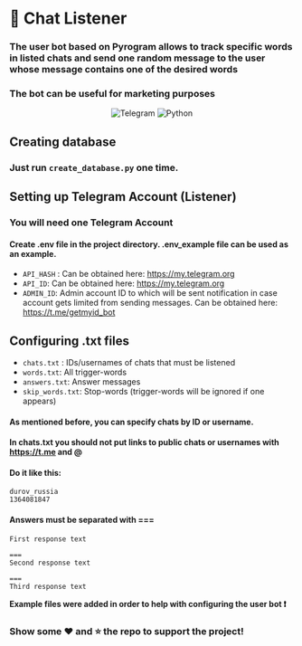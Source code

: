 # 🤖 Chat Listener

### The user bot based on Pyrogram allows to track specific words in listed chats and send one random message to the user whose message contains one of the desired words

### The bot can be useful for marketing purposes

<div align="center">
<img alt="Telegram" src="https://img.shields.io/badge/Telegram-blue?&style=for-the-badge&logoColor=white&logo=telegram"/>
<img alt="Python" src="https://img.shields.io/badge/python-%2314354C.svg?&style=for-the-badge&logo=python&logoColor=white"/>
</div>

## Creating database

### Just run `create_database.py` one time.

## Setting up Telegram Account (Listener)

### You will need one Telegram Account

#### Create .env file in the project directory. .env_example file can be used as an example.

- `API_HASH` : Can be obtained here: https://my.telegram.org
- `API_ID`: Can be obtained here: https://my.telegram.org
- `ADMIN_ID`: Admin account ID to which will be sent notification in case account gets limited from sending messages. Can be obtained here: https://t.me/getmyid_bot

## Configuring .txt files

- `chats.txt` : IDs/usernames of chats that must be listened
- `words.txt`: All trigger-words
- `answers.txt`: Answer messages
- `skip_words.txt`: Stop-words (trigger-words will be ignored if one appears)

#### As mentioned before, you can specify chats by ID or username.

#### In chats.txt you should not put links to public chats or usernames with https://t.me and @

#### Do it like this:

```text
durov_russia
1364081847
```

#### Answers must be separated with ===

```text
First response text

===
Second response text

===
Third response text
```

**Example files were added in order to help with configuring the user bot ❗**

### Show some ❤️ and ⭐ the repo to support the project!